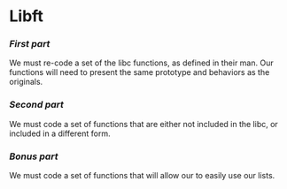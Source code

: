 # Libft
### ***First part*** 

We must re-code a set of the libc functions, as defined in their man. Our functions will need to present the same prototype and behaviors as the originals.

### ***Second part***

We must code a set of functions that are either not included in the libc, or included in a different form.

### ***Bonus part***

We must code a set of functions that will allow our to easily use our lists.
